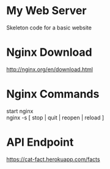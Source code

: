 # My Web Server
Skeleton code for a basic website

# Nginx Download
http://nginx.org/en/download.html

# Nginx Commands
start nginx 
<br/>
nginx -s [ stop | quit | reopen | reload ]

# API Endpoint 

https://cat-fact.herokuapp.com/facts
